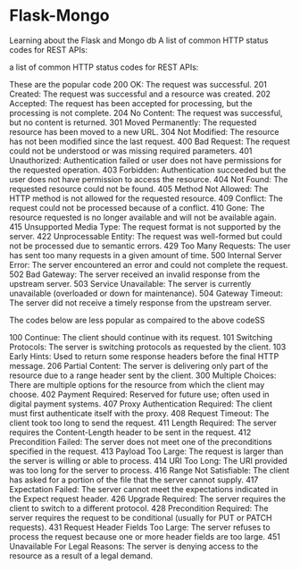 # Flask-Mongo
Learning about the Flask and Mongo db
A list of common HTTP status codes for REST APIs:

 a list of common HTTP status codes for REST APIs:

 These are the popular code 
200 OK: The request was successful.
201 Created: The request was successful and a resource was created.
202 Accepted: The request has been accepted for processing, but the processing is not complete.
204 No Content: The request was successful, but no content is returned.
301 Moved Permanently: The requested resource has been moved to a new URL.
304 Not Modified: The resource has not been modified since the last request.
400 Bad Request: The request could not be understood or was missing required parameters.
401 Unauthorized: Authentication failed or user does not have permissions for the requested operation.
403 Forbidden: Authentication succeeded but the user does not have permission to access the resource.
404 Not Found: The requested resource could not be found.
405 Method Not Allowed: The HTTP method is not allowed for the requested resource.
409 Conflict: The request could not be processed because of a conflict.
410 Gone: The resource requested is no longer available and will not be available again.
415 Unsupported Media Type: The request format is not supported by the server.
422 Unprocessable Entity: The request was well-formed but could not be processed due to semantic errors.
429 Too Many Requests: The user has sent too many requests in a given amount of time.
500 Internal Server Error: The server encountered an error and could not complete the request.
502 Bad Gateway: The server received an invalid response from the upstream server.
503 Service Unavailable: The server is currently unavailable (overloaded or down for maintenance).
504 Gateway Timeout: The server did not receive a timely response from the upstream server.

The codes below are less popular as compaired to the above codeSS

100 Continue: The client should continue with its request.
101 Switching Protocols: The server is switching protocols as requested by the client.
103 Early Hints: Used to return some response headers before the final HTTP message.
206 Partial Content: The server is delivering only part of the resource due to a range header sent by the client.
300 Multiple Choices: There are multiple options for the resource from which the client may choose.
402 Payment Required: Reserved for future use; often used in digital payment systems.
407 Proxy Authentication Required: The client must first authenticate itself with the proxy.
408 Request Timeout: The client took too long to send the request.
411 Length Required: The server requires the Content-Length header to be sent in the request.
412 Precondition Failed: The server does not meet one of the preconditions specified in the request.
413 Payload Too Large: The request is larger than the server is willing or able to process.
414 URI Too Long: The URI provided was too long for the server to process.
416 Range Not Satisfiable: The client has asked for a portion of the file that the server cannot supply.
417 Expectation Failed: The server cannot meet the expectations indicated in the Expect request header.
426 Upgrade Required: The server requires the client to switch to a different protocol.
428 Precondition Required: The server requires the request to be conditional (usually for PUT or PATCH requests).
431 Request Header Fields Too Large: The server refuses to process the request because one or more header fields are too large.
451 Unavailable For Legal Reasons: The server is denying access to the resource as a result of a legal demand.


